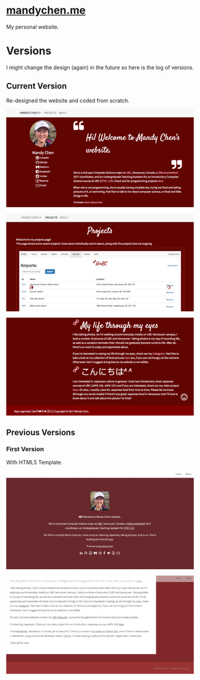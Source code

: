 # [mandychen.me](http://mandychen.me)

My personal website.

# Versions

I might change the design (again) in the future so here is the log of versions.

## Current Version

Re-designed the website and coded from scratch.

![site-v2home](./images/site-v2home.png)

![site-v2projects](./images/site-v2projects.png)

![site-v2about](./images/site-v2about.png)

## Previous Versions

### First Version

With HTML5 Template.

![site v1a](./images/site-v1a.png)

![site v1b](./images/site-v1b.png)